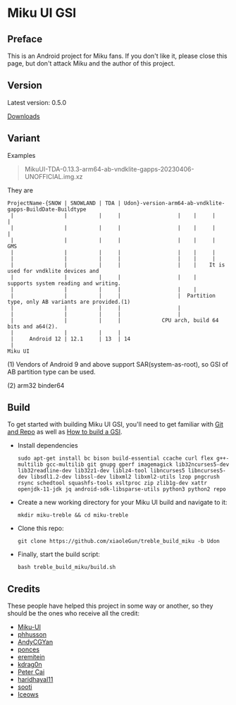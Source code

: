 # Miku UI GSI

## Preface
This is an Android project for Miku fans. If you don't like it, please close this page, but don't attack Miku and the author of this project.

## Version
Latest version: 0.5.0

[Downloads](https://github.com/xiaoleGun/treble_build_miku/releases)

## Variant
Examples
> MikuUI-TDA-0.13.3-arm64-ab-vndklite-gapps-20230406-UNOFFICIAL.img.xz

They are
```
ProjectName-{SNOW | SNOWLAND | TDA | Udon}-version-arm64-ab-vndklite-gapps-BuildDate-Buildtype
 |                |          |     |                  |    |     |      |
 |                |          |     |                  |    |     |      |
 |                |          |     |                  |    |     |     GMS
 |                |          |     |                  |    |     |
 |                |          |     |                  |    |     |
 |                |          |     |                  |    |    It is used for vndklite devices and 
 |                |          |     |                  |    |    supports system reading and writing.
 |                |          |     |                  |    |
 |                |          |     |                  |  Partition type, only AB variants are provided.(1)
 |                |          |     |                  |
 |                |          |     |                  |
 |                |          |     |             CPU arch, build 64 bits and a64(2).
 |                |          |     |
 |     Android 12 | 12.1     | 13  | 14
 |
Miku UI
```

(1) Vendors of Android 9 and above support SAR(system-as-root), so GSI of AB partition type can be used.

(2) arm32 binder64

## Build
To get started with building Miku UI GSI, you'll need to get familiar with [Git and Repo](https://source.android.com/source/using-repo.html) as well as [How to build a GSI](https://github.com/phhusson/treble_experimentations/wiki/How-to-build-a-GSI%3F).
- Install dependencies
    ```
    sudo apt-get install bc bison build-essential ccache curl flex g++-multilib gcc-multilib git gnupg gperf imagemagick lib32ncurses5-dev lib32readline-dev lib32z1-dev liblz4-tool libncurses5 libncurses5-dev libsdl1.2-dev libssl-dev libxml2 libxml2-utils lzop pngcrush rsync schedtool squashfs-tools xsltproc zip zlib1g-dev xattr openjdk-11-jdk jq android-sdk-libsparse-utils python3 python2 repo
    ```
- Create a new working directory for your Miku UI build and navigate to it:
    ```
    mkdir miku-treble && cd miku-treble
    ```
- Clone this repo:
    ```
    git clone https://github.com/xiaoleGun/treble_build_miku -b Udon
    ```
- Finally, start the build script:
    ```
    bash treble_build_miku/build.sh
    ```

## Credits
These people have helped this project in some way or another, so they should be the ones who receive all the credit:
- [Miku-UI](https://github.com/Miku-UI)
- [phhusson](https://github.com/phhusson)
- [AndyCGYan](https://github.com/AndyCGYan)
- [ponces](https://github.com/ponces)
- [eremitein](https://github.com/eremitein)
- [kdrag0n](https://github.com/kdrag0n)
- [Peter Cai](https://github.com/PeterCxy)
- [haridhayal11](https://github.com/haridhayal11)
- [sooti](https://github.com/sooti)
- [Iceows](https://github.com/Iceows)